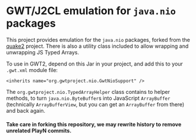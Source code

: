 # GWT/J2CL emulation for `java.nio` packages

This project provides emulation for the `java.nio` packages, forked
from the [quake2](https://code.google.com/archive/p/quake2-gwt-port) project. There is 
also a utility class included to allow wrapping and unwrapping JS
Typed Arrays. 

To use in GWT2, depend on this Jar in your project, and add this to
your `.gwt.xml` module file:

    <inherits name="org.gwtproject.nio.GwtNioSupport" />

The `org.gwtproject.nio.TypedArrayHelper` class contains to helper 
methods, to turn `java.nio.ByteBuffer`s into JavaScript `ArrayBuffer` 
(technically `ArrayBufferView`, but you can get an `ArrayBuffer` from 
there) and back again.

#### Take care in forking this repository, we may rewrite history to remove unrelated PlayN commits.